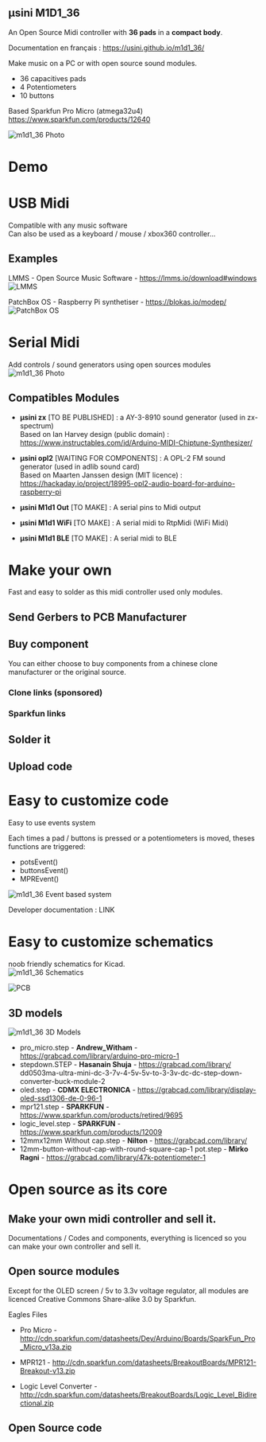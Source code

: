 µsini M1D1_36
-------------
An Open Source Midi controller with **36 pads** in a **compact body**.

Documentation en français : https://usini.github.io/m1d1_36/

Make music on a PC or with open source sound modules.
* 36 capacitives pads  
* 4 Potentiometers    
* 10 buttons    

Based Sparkfun Pro Micro (atmega32u4)
https://www.sparkfun.com/products/12640

![m1d1_36 Photo](/docs/images/m1d1_36.JPG)

# Demo


# USB Midi
Compatible with any music software   
Can also be used as a keyboard / mouse / xbox360 controller...

## Examples
LMMS - Open Source Music Software - https://lmms.io/download#windows   
![LMMS](/docs/images/lmms_small.png)   

PatchBox OS - Raspberry Pi synthetiser - https://blokas.io/modep/
![PatchBox OS](/docs/images/patchbox_os.jpg) 

# Serial Midi
Add controls / sound generators using open sources modules
    ![m1d1_36 Photo](/docs/images/m1d1_36_serial.jpg) 
    
## Compatibles Modules
* **µsini zx** [TO BE PUBLISHED] : a AY-3-8910 sound generator (used in zx-spectrum)   
 Based on Ian Harvey design (public domain) : https://www.instructables.com/id/Arduino-MIDI-Chiptune-Synthesizer/

* **µsini opl2** [WAITING FOR COMPONENTS] : A OPL-2 FM sound generator (used in adlib sound card)   
  Based on Maarten Janssen design (MIT licence) : https://hackaday.io/project/18995-opl2-audio-board-for-arduino-raspberry-pi

* **µsini M1d1 Out** [TO MAKE] : A serial pins to Midi output
* **µsini M1d1 WiFi** [TO MAKE] : A serial midi to RtpMidi (WiFi Midi)
* **µsini M1d1 BLE** [TO MAKE] : A serial midi to BLE 

# Make your own
Fast and easy to solder as this midi controller used only modules.

## Send Gerbers to PCB Manufacturer

## Buy component
You can either choose to buy components from a chinese clone manufacturer or the original source.

### Clone links (sponsored)


### Sparkfun links

## Solder it

## Upload code


# Easy to customize code
Easy to use events system

Each times a pad / buttons is pressed or a potentiometers is moved, theses functions are triggered: 
* potsEvent()
* buttonsEvent()
* MPREvent()

 ![m1d1_36 Event based system](/docs/images/event_based.png) 

Developer documentation : LINK

# Easy to customize schematics

noob friendly schematics for Kicad.  
 ![m1d1_36 Schematics](/docs/images/schematic_m1d1_36.png) 

 ![PCB](/docs/images/pcb_m1d1_36.png) 

## 3D models
![m1d1_36 3D Models](/docs/images/kicad_3D_models_m1d1_36.png) 

* pro_micro.step - **Andrew_Witham** - https://grabcad.com/library/arduino-pro-micro-1
* stepdown.STEP - **Hasanain Shuja**   - https://grabcad.com/library/   dd0503ma-ultra-mini-dc-3-7v-4-5v-5v-to-3-3v-dc-dc-step-down-converter-buck-module-2    
* oled.step - **CDMX ELECTRONICA** - https://grabcad.com/library/display-oled-ssd1306-de-0-96-1     
* mpr121.step - **SPARKFUN** - https://www.sparkfun.com/products/retired/9695     
* logic_level.step - **SPARKFUN** - https://www.sparkfun.com/products/12009     
* 12mmx12mm Without cap.step - **Nilton** - https://grabcad.com/library/    
* 12mm-button-without-cap-with-round-square-cap-1
pot.step - **Mirko Ragni** - https://grabcad.com/library/47k-potentiometer-1   

# Open source as its core
## Make your own midi controller and sell it.   
Documentations / Codes and components, everything is licenced so you can make your own controller and sell it.

## Open source modules
Except for the OLED screen / 5v to 3.3v voltage regulator, all modules are licenced Creative Commons Share-alike 3.0 by Sparkfun.   

Eagles Files
* Pro Micro - http://cdn.sparkfun.com/datasheets/Dev/Arduino/Boards/SparkFun_Pro_Micro_v13a.zip

* MPR121 - http://cdn.sparkfun.com/datasheets/BreakoutBoards/MPR121-Breakout-v13.zip

* Logic Level Converter - http://cdn.sparkfun.com/datasheets/BreakoutBoards/Logic_Level_Bidirectional.zip

## Open Source code


